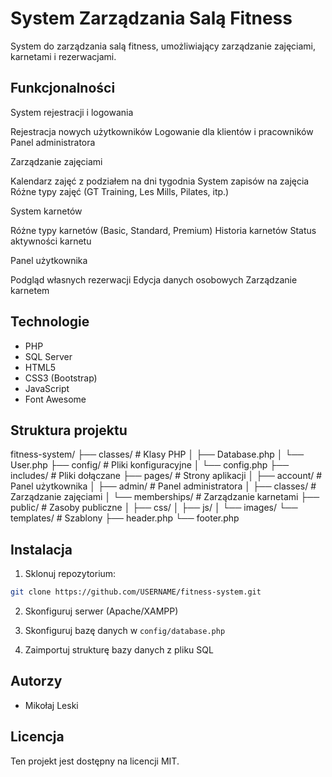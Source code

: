 # System Zarządzania Salą Fitness

System do zarządzania salą fitness, umożliwiający zarządzanie zajęciami, karnetami i rezerwacjami.

## Funkcjonalności

System rejestracji i logowania

Rejestracja nowych użytkowników
Logowanie dla klientów i pracowników
Panel administratora


Zarządzanie zajęciami

Kalendarz zajęć z podziałem na dni tygodnia
System zapisów na zajęcia
Różne typy zajęć (GT Training, Les Mills, Pilates, itp.)


System karnetów

Różne typy karnetów (Basic, Standard, Premium)
Historia karnetów
Status aktywności karnetu


Panel użytkownika

Podgląd własnych rezerwacji
Edycja danych osobowych
Zarządzanie karnetem

## Technologie

- PHP
- SQL Server
- HTML5
- CSS3 (Bootstrap)
- JavaScript
- Font Awesome
## Struktura projektu
fitness-system/
├── classes/               # Klasy PHP
│   ├── Database.php
│   └── User.php
├── config/               # Pliki konfiguracyjne
│   └── config.php
├── includes/            # Pliki dołączane
├── pages/              # Strony aplikacji
│   ├── account/        # Panel użytkownika
│   ├── admin/          # Panel administratora
│   ├── classes/        # Zarządzanie zajęciami
│   └── memberships/    # Zarządzanie karnetami
├── public/             # Zasoby publiczne
│   ├── css/
│   ├── js/
│   └── images/
└── templates/          # Szablony
    ├── header.php
    └── footer.php
## Instalacja

1. Sklonuj repozytorium:
```bash
git clone https://github.com/USERNAME/fitness-system.git
```

2. Skonfiguruj serwer (Apache/XAMPP)

3. Skonfiguruj bazę danych w `config/database.php`

4. Zaimportuj strukturę bazy danych z pliku SQL

## Autorzy

- Mikołaj Leski

## Licencja

Ten projekt jest dostępny na licencji MIT.
